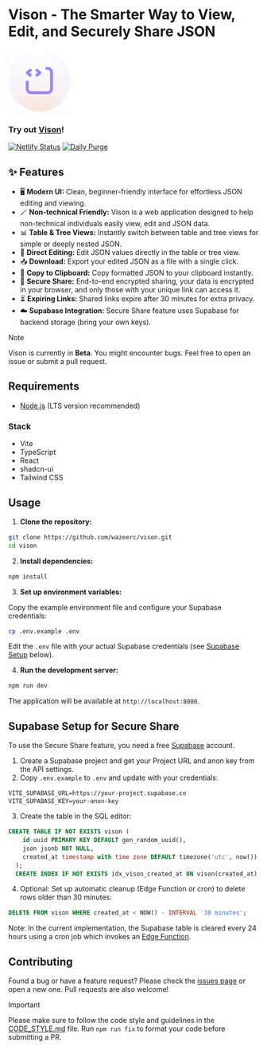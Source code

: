 # Vison - The Smarter Way to View, Edit, and Securely Share JSON

<img src="public\vison.svg" alt="Vison Logo" width="125">

### Try out [Vison](https://vison.wazeer.dev)!
[![Netlify Status](https://api.netlify.com/api/v1/badges/a5cb7aaa-62dc-4600-bf9d-d1e82d3a5eac/deploy-status)](https://app.netlify.com/projects/vi-son/deploys)
[![Daily Purge](https://github.com/wazeerc/vison/actions/workflows/db-purge.yml/badge.svg?branch=main)](https://github.com/wazeerc/vison/actions/workflows/db-purge.yml)

## ✨ Features

- 🖥️ **Modern UI:** Clean, beginner-friendly interface for effortless JSON editing and viewing.
- 🪄 **Non-technical Friendly:** Vison is a web application designed to help non-technical individuals easily view, edit and JSON data.
- 📊 **Table & Tree Views:** Instantly switch between table and tree views for simple or deeply nested JSON.
- 📝 **Direct Editing:** Edit JSON values directly in the table or tree view.
- 📥 **Download:** Export your edited JSON as a file with a single click.
- 📄 **Copy to Clipboard:** Copy formatted JSON to your clipboard instantly.
- 🔐 **Secure Share:** End-to-end encrypted sharing, your data is encrypted in your browser, and only those with your unique link can access it.
- ⏳ **Expiring Links:** Shared links expire after 30 minutes for extra privacy.
- ☁️ **Supabase Integration:** Secure Share feature uses Supabase for backend storage (bring your own keys).

> [!NOTE]
> Vison is currently in **Beta**. You might encounter bugs. Feel free to open an issue or submit a pull request.

## Requirements

- [Node.js](https://nodejs.org/) (LTS version recommended)

### Stack

- Vite
- TypeScript
- React
- shadcn-ui
- Tailwind CSS

## Usage

1. **Clone the repository:**

```bash
git clone https://github.com/wazeerc/vison.git
cd vison
```

2. **Install dependencies:**

```bash
npm install
```

3. **Set up environment variables:**

Copy the example environment file and configure your Supabase credentials:

```bash
cp .env.example .env
```

Edit the `.env` file with your actual Supabase credentials (see [Supabase Setup](#supabase-setup-for-secure-share) below).

4. **Run the development server:**

```bash
npm run dev
```

The application will be available at `http://localhost:8080`.

## Supabase Setup for Secure Share

To use the Secure Share feature, you need a free [Supabase](https://supabase.com/) account.

1. Create a Supabase project and get your Project URL and anon key from the API settings.
2. Copy `.env.example` to `.env` and update with your credentials:

```env
VITE_SUPABASE_URL=https://your-project.supabase.co
VITE_SUPABASE_KEY=your-anon-key
```

3. Create the table in the SQL editor:

```sql
CREATE TABLE IF NOT EXISTS vison (
    id uuid PRIMARY KEY DEFAULT gen_random_uuid(),
    json jsonb NOT NULL,
    created_at timestamp with time zone DEFAULT timezone('utc', now())
  );
  CREATE INDEX IF NOT EXISTS idx_vison_created_at ON vison(created_at);
```

4. Optional: Set up automatic cleanup (Edge Function or cron) to delete rows older than 30 minutes:

```sql
DELETE FROM vison WHERE created_at < NOW() - INTERVAL '30 minutes';
```

Note: In the current implementation, the Supabase table is cleared every 24 hours using a cron job which invokes an [Edge Function](https://supabase.com/docs/guides/functions).

## Contributing

Found a bug or have a feature request? Please check the [issues page](https://github.com/wazeerc/vison/issues) or open a new one. Pull requests are also welcome!

> [!IMPORTANT]
> Please make sure to follow the code style and guidelines in the [CODE_STYLE.md](CODE_STYLE.md) file. Run `npm run fix` to format your code before submitting a PR.
